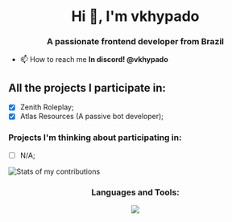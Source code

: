 <h1 align="center">Hi 👋, I'm vkhypado</h1>
<h3 align="center">A passionate frontend developer from Brazil</h3>

- 📫 How to reach me **In discord! @vkhypado**

## All the projects I participate in:
  - [x] Zenith Roleplay;
  - [x] Atlas Resources (A passive bot developer);

### Projects I'm thinking about participating in:
  - [ ] N/A;

![Stats of my contributions](https://github-contributor-stats.vercel.app/api?username=vkhypado-dev&limit=5&theme=dark&combine_all_yearly_contributions=true)

<h3 align="center">Languages and Tools:</h3>
<p align="center">
  <img src="https://skillicons.dev/icons?i=nextjs,lua,js,ts,tailwind" />
</p>
